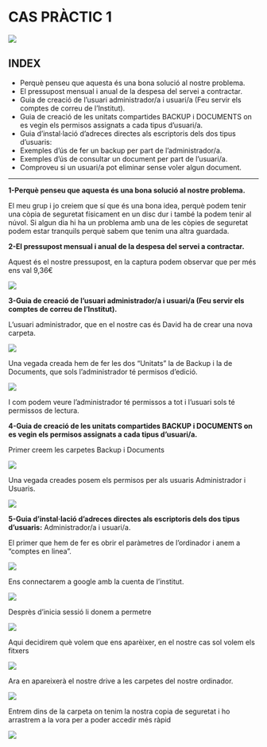 # CAS PRÀCTIC 1

![](activitat1.png)


## INDEX
- Perquè penseu que aquesta és una bona solució al nostre problema.	
- El pressupost mensual i anual de la despesa del servei a contractar.	
- Guia de creació de l’usuari administrador/a i usuari/a (Feu servir els comptes de correu de l’Institut).	
- Guia de creació de les unitats compartides BACKUP i DOCUMENTS on es vegin els permisos assignats a cada tipus d’usuari/a.
- Guia d’instal·lació d’adreces directes als escriptoris dels dos tipus d’usuaris:	
- Exemples d’ús de fer un backup per part de l’administrador/a.	
- Exemples d’ús de consultar un document per part de l’usuari/a.	
- Comproveu si un usuari/a pot eliminar sense voler algun document.

---

**1-Perquè penseu que aquesta és una bona solució al nostre problema.**

El meu grup i jo creiem que sí que és una bona idea, perquè podem tenir una còpia de seguretat físicament en un disc dur i també la podem tenir al núvol.
Si algun dia hi ha un problema amb una de les còpies de seguretat podem estar tranquils perquè sabem que tenim una altra guardada.


**2-El pressupost mensual i anual de la despesa del servei a contractar.**

Aquest és el nostre pressupost, en la captura podem observar que per més ens val 9,36€

![](act1.png)

**3-Guia de creació de l’usuari administrador/a i usuari/a (Feu servir els comptes de correu de l’Institut).**

L’usuari administrador, que en el nostre cas és David ha de crear una nova carpeta.

![](Act2.png)

Una vegada creada hem de fer les dos “Unitats” la de Backup i la de Documents, que sols l’administrador té permisos d’edició.

![](Act3.png)

I com podem veure l’administrador té permissos a tot i l’usuari sols té permissos de lectura.

**4-Guia de creació de les unitats compartides BACKUP i DOCUMENTS on es vegin els permisos assignats a cada tipus d’usuari/a.**

Primer creem les carpetes Backup i Documents

![](act4.png)


Una vegada creades posem els permisos per als usuaris Administrador i Usuaris.

![](act5.png)

**5-Guia d’instal·lació d’adreces directes als escriptoris dels dos tipus d’usuaris:** Administrador/a i usuari/a.

El primer que hem de fer es obrir el paràmetres de l’ordinador i anem a “comptes en linea”.

![](act6.png)

Ens connectarem a google amb la cuenta de l’institut.

![](act7.png)

Desprès d’inicia sessió li donem a permetre

![](act12.png)

Aqui decidirem què volem que ens aparèixer, en el nostre cas sol volem els fitxers

![](act9.png)

Ara en apareixerà el nostre drive a les carpetes del nostre ordinador.

![](act10.png)

Entrem dins de la carpeta on tenim la nostra copia de seguretat i ho arrastrem a la vora per a poder accedir més ràpid

![](act11.png)


